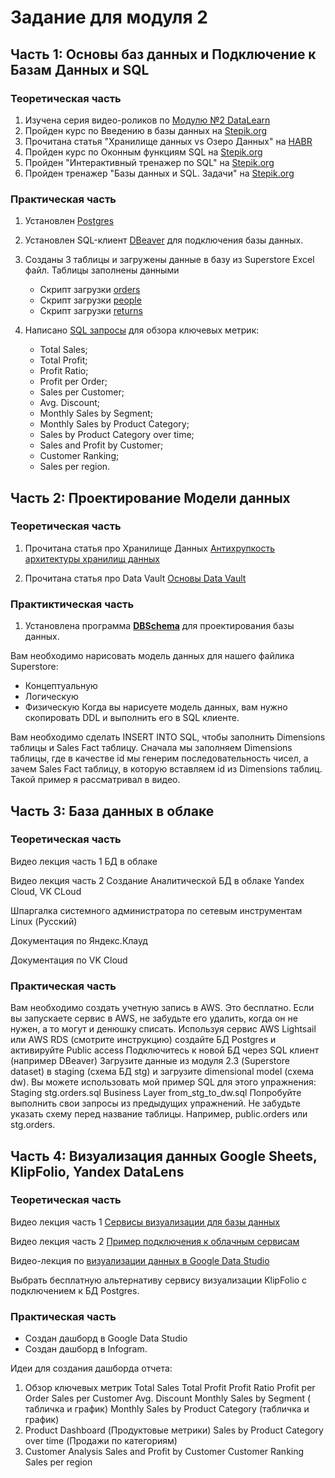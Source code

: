 # Задание для модуля 2

## Часть 1: Основы баз данных и Подключение к Базам Данных и SQL

### Теоретическая часть
1. Изучена серия видео-роликов по [Модулю №2 DataLearn](https://youtu.be/GFgKx4XodMU?si=ZDGWqmVG1Obge0Za)
2. Пройден курс по Введению в базы данных на [Stepik.org](https://stepik.org/course/551/syllabus)
3. Прочитана статья "Хранилище данных vs Озеро Данных" на [HABR](https://habr.com/ru/articles/485180/)
4. Пройден курс по Оконным функциям SQL на [Stepik.org](https://stepik.org/course/95367/promo#toc)
5. Пройден "Интерактивный тренажер по SQL" на [Stepik.org](https://stepik.org/course/63054/syllabus)
6. Пройден тренажер "Базы данных и SQL. Задачи" на [Stepik.org](https://stepik.org/course/182226/promo)

### Практическая часть

1. Установлен [Postgres](https://github.com/Data-Learn/data-engineering/blob/master/how-to/How%20to%20install%20PostgreSQL.md)
2. Установлен SQL-клиент [DBeaver](https://github.com/Data-Learn/data-engineering/blob/master/how-to/%20How%20to%20install%20DBeaver.md) для подключения базы данных.
3. Созданы 3 таблицы и загружены данные в базу из Superstore Excel файл. Таблицы заполнены данными
   
      - Скрипт загрузки [orders](/Module02/orders.sql)
      - Скрипт загрузки [people](/Module02/people.sql)
      - Скрипт загрузки [returns](/Module02/returns.sql)
   
 4. Написано [SQL запросы](/Module02/sql-queries.sql) для обзора ключевых метрик:
      - Total Sales;
      - Total Profit;
      - Profit Ratio;
      - Profit per Order;
      - Sales per Customer;
      - Avg. Discount;
      - Monthly Sales by Segment;
      - Monthly Sales by Product Category;
      - Sales by Product Category over time;
      - Sales and Profit by Customer;
      - Customer Ranking;
      - Sales per region.

## Часть 2: Проектирование Модели данных

### Теоретическая часть

1. Прочитана статья про Хранилище Данных [Антихрупкость архитектуры хранилищ данных](https://habr.com/ru/articles/281553/)

2. Прочитана статья про Data Vault [Основы Data Vault](https://habr.com/ru/articles/502968/)

### Практиктическая часть

1. Установлена программа [<strong>DBSchema</strong>](https://sqldbm.com/Home/) для проектирования базы данных. 

Вам необходимо нарисовать модель данных для нашего файлика Superstore:
   - Концептуальную
   - Логическую
   - Физическую 
Когда вы нарисуете модель данных, вам нужно скопировать DDL и выполнить его в SQL клиенте.

Вам необходимо сделать INSERT INTO SQL, чтобы заполнить Dimensions таблицы и Sales Fact таблицу. Сначала мы заполняем Dimensions таблицы, где в качестве id мы генерим последовательность чисел, а зачем Sales Fact таблицу, в которую вставляем id из Dimensions таблиц. Такой пример я рассматривал в видео.

## Часть 3: База данных в облаке

### Теоретическая часть
Видео лекция часть 1 БД в облаке

Видео лекция часть 2 Создание Аналитической БД в облаке Yandex Cloud, VK CLoud

Шпаргалка системного администратора по сетевым инструментам Linux (Русский)

Документация по Яндекс.Клауд

Документация по VK Cloud

### Практическая часть

Вам необходимо создать учетную запись в AWS. Это бесплатно. Если вы запускаете сервис в AWS, не забудьте его удалить, когда он не нужен, а то могут и денюшку списать.
Используя сервис AWS Lightsail или AWS RDS (смотрите инструкцию) создайте БД Postgres и активируйте Public access
Подключитесь к новой БД через SQL клиент (например DBeaver)
Загрузите данные из модуля 2.3 (Superstore dataset) в staging (схема БД stg) и загрузите dimensional model (схема dw). Вы можете использовать мой пример SQL для этого упражнения:
Staging stg.orders.sql
Business Layer from_stg_to_dw.sql
Попробуйте выполнить свои запросы из предыдущих упражнений. Не забудьте указать схему перед название таблицы. Например, public.orders или stg.orders.

## Часть 4: Визуализация данных Google Sheets, KlipFolio, Yandex DataLens

### Теоретическая часть

Видео лекция часть 1 [Сервисы визуализации для базы данных](https://www.youtube.com/watch?v=bqUtv1y3D7A&feature=youtu.be)

Видео лекция часть 2 [Пример подключения к облачным сервисам](https://www.youtube.com/watch?v=bqUtv1y3D7A&t=825s)

Видео-лекция по [визуализации данных в Google Data Studio](https://vk.com/video-99936101_456240018)

Выбрать бесплатную альтернативу сервису визуализации KlipFolio с подключением к БД Postgres.

### Практическая часть

- Создан дашборд в Google Data Studio
- Создан дашборд в Infogram.

Идеи для создания дашборда отчета: 
1. Обзор ключевых метрик Total Sales Total Profit Profit Ratio Profit per Order Sales per Customer Avg. Discount Monthly Sales by Segment ( табличка и график) Monthly Sales by Product Category (табличка и график)
2. Product Dashboard (Продуктовые метрики) Sales by Product Category over time (Продажи по категориям)
3. Customer Analysis Sales and Profit by Customer Customer Ranking Sales per region
